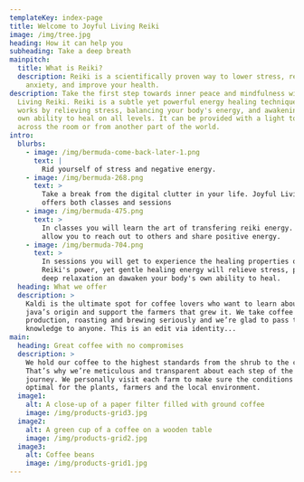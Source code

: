 ```yaml
---
templateKey: index-page
title: Welcome to Joyful Living Reiki
image: /img/tree.jpg
heading: How it can help you
subheading: Take a deep breath
mainpitch:
  title: What is Reiki?
  description: Reiki is a scientifically proven way to lower stress, relieve pain,
    anxiety, and improve your health.
description: Take the first step towards inner peace and mindfulness with Joyful
  Living Reiki. Reiki is a subtle yet powerful energy healing technique. It
  works by relieving stress, balancing your body's energy, and awakening your
  own ability to heal on all levels. It can be provided with a light touch, from
  across the room or from another part of the world.
intro:
  blurbs:
    - image: /img/bermuda-come-back-later-1.png
      text: |
        Rid yourself of stress and negative energy. 
    - image: /img/bermuda-268.png
      text: >
        Take a break from the digital clutter in your life. Joyful Living Reiki
        offers both classes and sessions
    - image: /img/bermuda-475.png
      text: >
        In classes you will learn the art of transfering reiki energy. This will
        allow you to reach out to others and share positive energy.
    - image: /img/bermuda-704.png
      text: >
        In sessions you will get to experience the healing properties of reiki.
        Reiki's power, yet gentle healing energy will relieve stress, provide
        deep relaxation an dawaken your body's own ability to heal.
  heading: What we offer
  description: >
    Kaldi is the ultimate spot for coffee lovers who want to learn about their
    java’s origin and support the farmers that grew it. We take coffee
    production, roasting and brewing seriously and we’re glad to pass that
    knowledge to anyone. This is an edit via identity...
main:
  heading: Great coffee with no compromises
  description: >
    We hold our coffee to the highest standards from the shrub to the cup.
    That’s why we’re meticulous and transparent about each step of the coffee’s
    journey. We personally visit each farm to make sure the conditions are
    optimal for the plants, farmers and the local environment.
  image1:
    alt: A close-up of a paper filter filled with ground coffee
    image: /img/products-grid3.jpg
  image2:
    alt: A green cup of a coffee on a wooden table
    image: /img/products-grid2.jpg
  image3:
    alt: Coffee beans
    image: /img/products-grid1.jpg
---
```

